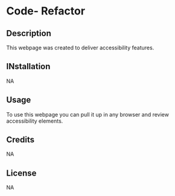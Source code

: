 # Code- Refactor

## Description
This webpage was created to deliver accessibility features.

## INstallation
NA

## Usage

To use this webpage you can pull it up in any browser and review accessibility elements.

## Credits
NA

## License

NA
